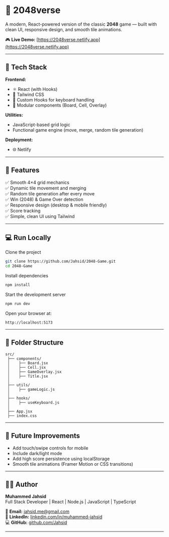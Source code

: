# 🧩 2048verse

A modern, React-powered version of the classic **2048** game — built with clean UI, responsive design, and smooth tile animations.

🎮 **Live Demo:** [https://2048verse.netlify.app](https://2048verse.netlify.app)

---

## 🚀 Tech Stack

**Frontend:**
- ⚛️ React (with Hooks)
- 🎨 Tailwind CSS
- 🧠 Custom Hooks for keyboard handling
- 🧩 Modular components (Board, Cell, Overlay)

**Utilities:**
- JavaScript-based grid logic
- Functional game engine (move, merge, random tile generation)

**Deployment:**
- 🌐 Netlify

---

## 🧠 Features

✅ Smooth 4×4 grid mechanics  
✅ Dynamic tile movement and merging  
✅ Random tile generation after every move  
✅ Win (2048) & Game Over detection  
✅ Responsive design (desktop & mobile friendly)  
✅ Score tracking  
✅ Simple, clean UI using Tailwind  

---

## 💻 Run Locally

Clone the project

```bash
git clone https://github.com/Jahsid/2048-Game.git
cd 2048-Game
````

Install dependencies

```bash
npm install
```

Start the development server

```bash
npm run dev
```

Open your browser at:

```
http://localhost:5173
```

---

## 📁 Folder Structure

```
src/
 ├── components/
 │    ├── Board.jsx
 │    ├── Cell.jsx
 │    ├── GameOverlay.jsx
 │    ├── Title.jsx
 │
 ├── utils/
 │    ├── gameLogic.js
 │
 ├── hooks/
 │    ├── useKeyboard.js
 │
 ├── App.jsx
 ├── index.css
```

---

## 🧩 Future Improvements

* Add touch/swipe controls for mobile
* Include dark/light mode
* Add high score persistence using localStorage
* Smooth tile animations (Framer Motion or CSS transitions)

---

## 👨‍💻 Author

**Muhammed Jahsid**  
Full Stack Developer | React | Node.js | JavaScript | TypeScript  

📧 **Email:** [jahsid.me@gmail.com](mailto:jahsid.me@gmail.com)  
💼 **LinkedIn:** [linkedin.com/in/muhammed-jahsid](https://www.linkedin.com/in/muhammed-jahsid/)  
💻 **GitHub:** [github.com/Jahsid](https://github.com/Jahsid)

---
